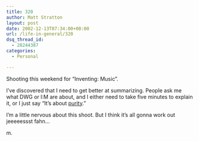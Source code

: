```yaml
---
title: 320
author: Matt Stratton
layout: post
date: 2002-12-13T07:34:00+00:00
url: /life-in-general/320
dsq_thread_id:
  - 28244387
categories:
  - Personal

---
```

Shooting this weekend for &#8220;Inventing: Music&#8221;.

I&#8217;ve discovered that I need to get better at summarizing. People ask me what DWG or I:M are about, and I either need to take five minutes to explain it, or I just say &#8220;It&#8217;s about [purity][1].&#8221;

I&#8217;m a little nervous about this shoot. But I think it&#8217;s all gonna work out jeeeeessst fahn&#8230;

m.

 [1]: https://us.imdb.com/Title?0120202